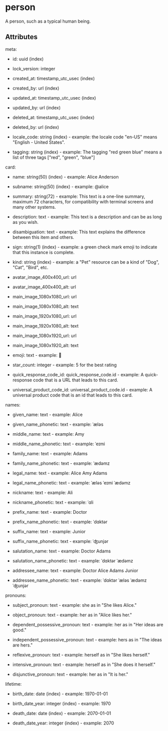 # person


A person, such as a typical human being.


## Attributes

meta:

  * id: uuid (index)

  * lock_version: integer

  * created_at: timestamp_utc_usec (index)

  * created_by: url (index)

  * updated_at: timestamp_utc_usec (index)

  * updated_by: url (index)

  * deleted_at: timestamp_utc_usec (index)

  * deleted_by: url (index)

  * locale_code: string (index) - example: the locale code "en-US" means "English - United States".

  * tagging: string (index) - example: The tagging "red green blue" means a list of three tags ["red", "green", "blue"]

card:

  * name: string(50) (index) - example: Alice Anderson

  * subname: string(50) (index) - example: @alice

  * summary: string(72) - example: This text is a one-line summary, maximum 72 characters, for compatibility with terminal screens and many other systems.

  * description: text - example: This text is a description and can be as long as you wish.

  * disambiguation: text - example: This text explains the difference between this item and others.

  * sign: string(1) (index) - example: a green check mark emoji to indicate that this instance is complete.

  * kind: string (index) - example: a "Pet" resource can be a kind of "Dog", "Cat", "Bird", etc.

  * avatar_image_400x400_url: url

  * avatar_image_400x400_alt: url

  * main_image_1080x1080_url: url

  * main_image_1080x1080_alt: text

  * main_image_1920x1080_url: url

  * main_image_1920x1080_alt: text

  * main_image_1080x1920_url: url

  * main_image_1080x1920_alt: text

  * emoji: text - example: 🚀

  * star_count: integer - example: 5 for the best rating

  * quick_response_code_id: quick_response_code.id - example: A quick-response code that is a URL that leads to this card.

  * universal_product_code_id: universal_product_code.id - example: A universal product code that is an id that leads to this card.

names:

  * given_name: text - example: Alice

  * given_name_phonetic: text - example: ˈæləs

  * middle_name: text - example: Amy

  * middle_name_phonetic: text - example: ˈeɪmi

  * family_name: text - example: Adams

  * family_name_phonetic: text - example: ˈædəmz

  * legal_name: text - example: Alice Amy Adams

  * legal_name_phonetic: text - example: ˈæləs ˈeɪmi ˈædəmz

  * nickname: text - example: Ali

  * nickname_phonetic: text - example: ˈɑli

  * prefix_name: text - example: Doctor

  * prefix_name_phonetic: text - example: ˈdɑktər

  * suffix_name: text - example: Junior

  * suffix_name_phonetic: text - example: ˈʤunjər

  * salutation_name: text - example: Doctor Adams

  * salutation_name_phonetic: text - example: ˈdɑktər ˈædəmz

  * addressee_name: text - example: Doctor Alice Adams Junior

  * addressee_name_phonetic: text - example: ˈdɑktər ˈæləs ˈædəmz ˈʤunjər

pronouns:

  * subject_pronoun: text - example: she as in "She likes Alice."

  * object_pronoun: text - example: her as in "Alice likes her."

  * dependent_possessive_pronoun: text - example: her as in "Her ideas are good."

  * independent_possessive_pronoun: text - example: hers as in "The ideas are hers."

  * reflexive_pronoun: text - example: herself as in "She likes herself."

  * intensive_pronoun: text - example: herself as in "She does it herself."

  * disjunctive_pronoun: text - example: her as in "It is her."

lifetime:

  * birth_date: date (index) - example: 1970-01-01

  * birth_date_year: integer (index) - example: 1970

  * death_date: date (index) - example: 2070-01-01

  * death_date_year: integer (index) - example: 2070

